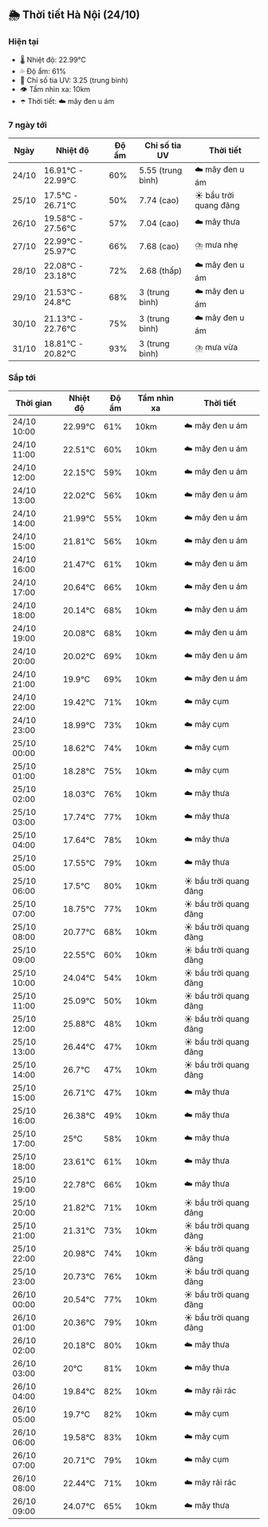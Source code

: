 ## 🌦️ Thời tiết Hà Nội (24/10)

### Hiện tại

- 🌡️ Nhiệt độ: 22.99℃
- 💦 Độ ẩm: 61%
- 🌟 Chỉ số tia UV: 3.25 (trung bình)
- 👁️ Tầm nhìn xa: 10km
- ☂️ Thời tiết: ☁️ mây đen u ám

### 7 ngày tới

| Ngày | Nhiệt độ | Độ ẩm | Chỉ số tia UV | Thời tiết |
| --- | --- | --- | --- | --- |
| 24/10 | 16.91℃ - 22.99℃ | 60% | 5.55 (trung bình) | ☁️ mây đen u ám |
| 25/10 | 17.5℃ - 26.71℃ | 50% | 7.74 (cao) | ☀️ bầu trời quang đãng |
| 26/10 | 19.58℃ - 27.56℃ | 57% | 7.04 (cao) | ☁️ mây thưa |
| 27/10 | 22.99℃ - 25.97℃ | 66% | 7.68 (cao) | ⛈️ mưa nhẹ |
| 28/10 | 22.08℃ - 23.18℃ | 72% | 2.68 (thấp) | ☁️ mây đen u ám |
| 29/10 | 21.53℃ - 24.8℃ | 68% | 3 (trung bình) | ☁️ mây đen u ám |
| 30/10 | 21.13℃ - 22.76℃ | 75% | 3 (trung bình) | ☁️ mây đen u ám |
| 31/10 | 18.81℃ - 20.82℃ | 93% | 3 (trung bình) | ⛈️ mưa vừa |

### Sắp tới

| Thời gian | Nhiệt độ | Độ ẩm | Tầm nhìn xa | Thời tiết |
| --- | --- | --- | --- | --- |
| 24/10 10:00 | 22.99℃ | 61% | 10km | ☁️ mây đen u ám |
| 24/10 11:00 | 22.51℃ | 60% | 10km | ☁️ mây đen u ám |
| 24/10 12:00 | 22.15℃ | 59% | 10km | ☁️ mây đen u ám |
| 24/10 13:00 | 22.02℃ | 56% | 10km | ☁️ mây đen u ám |
| 24/10 14:00 | 21.99℃ | 55% | 10km | ☁️ mây đen u ám |
| 24/10 15:00 | 21.81℃ | 56% | 10km | ☁️ mây đen u ám |
| 24/10 16:00 | 21.47℃ | 61% | 10km | ☁️ mây đen u ám |
| 24/10 17:00 | 20.64℃ | 66% | 10km | ☁️ mây đen u ám |
| 24/10 18:00 | 20.14℃ | 68% | 10km | ☁️ mây đen u ám |
| 24/10 19:00 | 20.08℃ | 68% | 10km | ☁️ mây đen u ám |
| 24/10 20:00 | 20.02℃ | 69% | 10km | ☁️ mây đen u ám |
| 24/10 21:00 | 19.9℃ | 69% | 10km | ☁️ mây đen u ám |
| 24/10 22:00 | 19.42℃ | 71% | 10km | ☁️ mây cụm |
| 24/10 23:00 | 18.99℃ | 73% | 10km | ☁️ mây cụm |
| 25/10 00:00 | 18.62℃ | 74% | 10km | ☁️ mây cụm |
| 25/10 01:00 | 18.28℃ | 75% | 10km | ☁️ mây cụm |
| 25/10 02:00 | 18.03℃ | 76% | 10km | ☁️ mây thưa |
| 25/10 03:00 | 17.74℃ | 77% | 10km | ☁️ mây thưa |
| 25/10 04:00 | 17.64℃ | 78% | 10km | ☁️ mây thưa |
| 25/10 05:00 | 17.55℃ | 79% | 10km | ☁️ mây thưa |
| 25/10 06:00 | 17.5℃ | 80% | 10km | ☀️ bầu trời quang đãng |
| 25/10 07:00 | 18.75℃ | 77% | 10km | ☀️ bầu trời quang đãng |
| 25/10 08:00 | 20.77℃ | 68% | 10km | ☀️ bầu trời quang đãng |
| 25/10 09:00 | 22.55℃ | 60% | 10km | ☀️ bầu trời quang đãng |
| 25/10 10:00 | 24.04℃ | 54% | 10km | ☀️ bầu trời quang đãng |
| 25/10 11:00 | 25.09℃ | 50% | 10km | ☀️ bầu trời quang đãng |
| 25/10 12:00 | 25.88℃ | 48% | 10km | ☀️ bầu trời quang đãng |
| 25/10 13:00 | 26.44℃ | 47% | 10km | ☀️ bầu trời quang đãng |
| 25/10 14:00 | 26.7℃ | 47% | 10km | ☀️ bầu trời quang đãng |
| 25/10 15:00 | 26.71℃ | 47% | 10km | ☁️ mây thưa |
| 25/10 16:00 | 26.38℃ | 49% | 10km | ☁️ mây thưa |
| 25/10 17:00 | 25℃ | 58% | 10km | ☁️ mây thưa |
| 25/10 18:00 | 23.61℃ | 61% | 10km | ☁️ mây thưa |
| 25/10 19:00 | 22.78℃ | 66% | 10km | ☁️ mây thưa |
| 25/10 20:00 | 21.82℃ | 71% | 10km | ☀️ bầu trời quang đãng |
| 25/10 21:00 | 21.31℃ | 73% | 10km | ☀️ bầu trời quang đãng |
| 25/10 22:00 | 20.98℃ | 74% | 10km | ☀️ bầu trời quang đãng |
| 25/10 23:00 | 20.73℃ | 76% | 10km | ☀️ bầu trời quang đãng |
| 26/10 00:00 | 20.54℃ | 77% | 10km | ☀️ bầu trời quang đãng |
| 26/10 01:00 | 20.36℃ | 79% | 10km | ☀️ bầu trời quang đãng |
| 26/10 02:00 | 20.18℃ | 80% | 10km | ☁️ mây thưa |
| 26/10 03:00 | 20℃ | 81% | 10km | ☁️ mây thưa |
| 26/10 04:00 | 19.84℃ | 82% | 10km | ☁️ mây rải rác |
| 26/10 05:00 | 19.7℃ | 82% | 10km | ☁️ mây cụm |
| 26/10 06:00 | 19.58℃ | 83% | 10km | ☁️ mây cụm |
| 26/10 07:00 | 20.71℃ | 79% | 10km | ☁️ mây cụm |
| 26/10 08:00 | 22.44℃ | 71% | 10km | ☁️ mây rải rác |
| 26/10 09:00 | 24.07℃ | 65% | 10km | ☁️ mây thưa |
